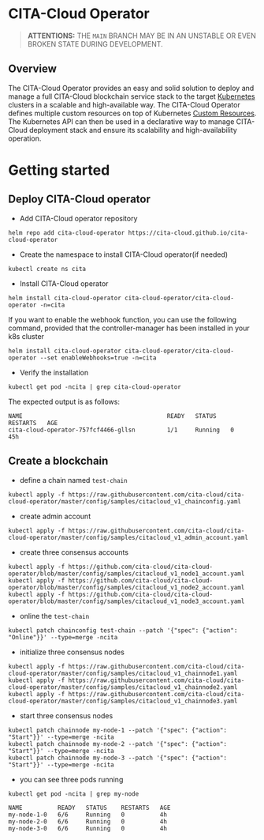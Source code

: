 # CITA-Cloud Operator

> **ATTENTIONS:** THE `MAIN` BRANCH MAY BE IN AN UNSTABLE OR EVEN BROKEN STATE DURING DEVELOPMENT.

## Overview

The CITA-Cloud Operator provides an easy and solid solution to deploy and manage a full CITA-Cloud blockchain service stack to the target [Kubernetes](https://kubernetes.io/) clusters in a scalable and high-available way. The CITA-Cloud Operator defines multiple custom resources on top of Kubernetes [Custom Resources](https://kubernetes.io/docs/concepts/extend-kubernetes/api-extension/custom-resources/). The Kubernetes API can then be used in a declarative way to manage CITA-Cloud deployment stack and ensure its scalability and high-availability operation.

# Getting started
## Deploy CITA-Cloud operator

- Add CITA-Cloud operator repository
```shell
helm repo add cita-cloud-operator https://cita-cloud.github.io/cita-cloud-operator
```

- Create the namespace to install CITA-Cloud operator(if needed)
```shell
kubectl create ns cita
```

- Install CITA-Cloud operator
```shell
helm install cita-cloud-operator cita-cloud-operator/cita-cloud-operator -n=cita
```
If you want to enable the webhook function, you can use the following command, provided that the controller-manager has been installed in your k8s cluster
```shell
helm install cita-cloud-operator cita-cloud-operator/cita-cloud-operator --set enableWebhooks=true -n=cita 
```

- Verify the installation
```shell
kubectl get pod -ncita | grep cita-cloud-operator
```
The expected output is as follows:
```shell
NAME                                         READY   STATUS    RESTARTS   AGE
cita-cloud-operator-757fcf4466-gllsn         1/1     Running   0          45h
```

## Create a blockchain

- define a chain named `test-chain`
```shell
kubectl apply -f https://raw.githubusercontent.com/cita-cloud/cita-cloud-operator/master/config/samples/citacloud_v1_chainconfig.yaml
```

- create admin account
```shell
kubectl apply -f https://raw.githubusercontent.com/cita-cloud/cita-cloud-operator/master/config/samples/citacloud_v1_admin_account.yaml
```

- create three consensus accounts
```shell
kubectl apply -f https://github.com/cita-cloud/cita-cloud-operator/blob/master/config/samples/citacloud_v1_node1_account.yaml
kubectl apply -f https://github.com/cita-cloud/cita-cloud-operator/blob/master/config/samples/citacloud_v1_node2_account.yaml
kubectl apply -f https://github.com/cita-cloud/cita-cloud-operator/blob/master/config/samples/citacloud_v1_node3_account.yaml
```

- online the `test-chain`
```shell
kubectl patch chainconfig test-chain --patch '{"spec": {"action": "Online"}}' --type=merge -ncita
```

- initialize three consensus nodes
```shell
kubectl apply -f https://raw.githubusercontent.com/cita-cloud/cita-cloud-operator/master/config/samples/citacloud_v1_chainnode1.yaml
kubectl apply -f https://raw.githubusercontent.com/cita-cloud/cita-cloud-operator/master/config/samples/citacloud_v1_chainnode2.yaml
kubectl apply -f https://raw.githubusercontent.com/cita-cloud/cita-cloud-operator/master/config/samples/citacloud_v1_chainnode3.yaml
```

- start three consensus nodes
```shell
kubectl patch chainnode my-node-1 --patch '{"spec": {"action": "Start"}}' --type=merge -ncita
kubectl patch chainnode my-node-2 --patch '{"spec": {"action": "Start"}}' --type=merge -ncita
kubectl patch chainnode my-node-3 --patch '{"spec": {"action": "Start"}}' --type=merge -ncita
```

- you can see three pods running
```shell
kubectl get pod -ncita | grep my-node

NAME          READY   STATUS    RESTARTS   AGE
my-node-1-0   6/6     Running   0          4h
my-node-2-0   6/6     Running   0          4h
my-node-3-0   6/6     Running   0          4h
```



